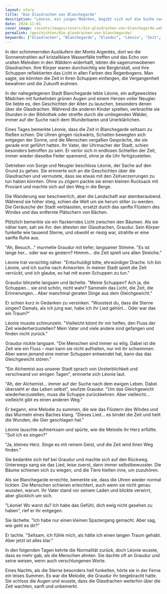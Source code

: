```yaml
---
layout: story
title: "Die Glasdrachen von Blanchegarde"
description: "Léonie, ein junges Mädchen, begibt sich auf die Suche nach den legendären Glasdrachen, um die Balance der Zeit in der Stadt Blanchegarde wiederherzustellen."
date: 2024-11-01
cover_image: /assets/images/covers/die-glasdrachen-von-blanchegarde.webp
permalink: /geschichten/die-glasdrachen-von-blanchegarde/
keywords: ["Glasdrachen", "Blanchegarde", "Elandor", "Léonie", "Zeit", "Balance"]
---
```


In den schimmernden Ausläufern der Monts Argentés, dort wo die Sonnenstrahlen auf kristallklare Wasserfälle treffen und das Echo von uralten Melodien in den Wäldern widerhallt, lebten die sagenumwobenen Glasdrachen. Ihre Körper waren durchsichtig wie Bergkristall, und ihre Schuppen reflektierten das Licht in allen Farben des Regenbogens. Man sagte, sie könnten die Zeit in ihren Schuppen einfangen, die Vergangenheit bewahren und die Zukunft erahnen.

In der nahegelegenen Stadt Blanchegarde lebte Léonie, ein aufgewecktes Mädchen mit funkelnden grünen Augen und einem Herzen voller Neugier. Sie liebte es, den Geschichten der Alten zu lauschen, besonders denen über die Glasdrachen. Während die anderen Kinder spielten, verbrachte sie Stunden in der Bibliothek oder streifte durch die umliegenden Wälder, immer auf der Suche nach dem Wunderbaren und Unerklärlichen.

Eines Tages bemerkte Léonie, dass die Zeit in Blanchegarde seltsam zu fließen schien. Die Uhren gingen rückwärts, Schatten bewegten sich entgegen der Sonne, und die Menschen vergaßen Gespräche, die sie gerade erst geführt hatten. Ihr Vater, der Uhrmacher der Stadt, schien besonders betroffen zu sein. Er verlor sich in endlosen Schleifen der Zeit, immer wieder dieselbe Feder spannend, ohne je die Uhr fertigzustellen.

Getrieben von Sorge und Neugier beschloss Léonie, der Sache auf den Grund zu gehen. Sie erinnerte sich an die Geschichten über die Glasdrachen und vermutete, dass sie etwas mit den Zeitverzerrungen zu tun haben könnten. Ohne zu zögern packte sie einen kleinen Rucksack mit Proviant und machte sich auf den Weg in die Berge.

Die Wanderung war beschwerlich, aber die Landschaft war atemberaubend. Während sie höher stieg, schien die Welt um sie herum stiller zu werden. Die Geräusche der Stadt verblassten, ersetzt durch das sanfte Flüstern des Windes und das entfernte Plätschern von Bächen.

Plötzlich bemerkte sie ein flackerndes Licht zwischen den Bäumen. Als sie näher kam, sah sie ihn: den ältesten der Glasdrachen, Graudur. Sein Körper funkelte wie tausend Sterne, und obwohl er riesig war, strahlte er eine sanfte Ruhe aus.

"Ah, Besuch..." murmelte Graudur mit tiefer, langsamer Stimme. "Es ist lange her... oder war es gestern? Hmmm... die Zeit spielt uns allen Streiche."

Léonie trat vorsichtig näher. "Entschuldigt bitte, ehrwürdiger Drache. Ich bin Léonie, und ich suche nach Antworten. In meiner Stadt spielt die Zeit verrückt, und ich glaube, es hat mit euren Schuppen zu tun."

Graudur blinzelte langsam und lächelte. "Meine Schuppen? Ach ja, die Schuppen... sie sind schön, nicht wahr? Sammeln das Licht, die Zeit, die Erinnerungen... Aber manchmal geraten Dinge aus dem Gleichgewicht."

Er schien kurz in Gedanken zu versinken. "Wusstest du, dass die Sterne singen? Damals, als ich jung war, habe ich ihr Lied gehört... Oder war das ein Traum?"

Léonie musste schmunzeln. "Vielleicht könnt ihr mir helfen, den Fluss der Zeit wiederherzustellen? Mein Vater und viele andere sind gefangen und finden nicht zurück."

Graudur nickte langsam. "Die Menschen sind immer so eilig. Dabei ist die Zeit wie ein Fluss – man kann sie nicht aufhalten, nur mit ihr schwimmen. Aber wenn jemand eine meiner Schuppen entwendet hat, kann das das Gleichgewicht stören."

"Ein Alchemist aus unserer Stadt sprach von Unsterblichkeit und verschwand vor einigen Tagen", erinnerte sich Léonie laut.

"Ah, der Alchemist... immer auf der Suche nach dem ewigen Leben. Dabei übersieht er das Leben selbst", seufzte Graudur. "Um das Gleichgewicht wiederherzustellen, muss die Schuppe zurückkehren. Aber vielleicht... vielleicht gibt es einen anderen Weg."

Er begann, eine Melodie zu summen, die wie das Flüstern des Windes und das Murmeln eines Baches klang. "Dieses Lied... es bindet die Zeit und heilt die Wunden, die Gier geschlagen hat."

Léonie lauschte aufmerksam und spürte, wie die Melodie ihr Herz erfüllte. "Soll ich es singen?"

"Ja, kleines Herz. Singe es mit reinem Geist, und die Zeit wird ihren Weg finden."

Sie bedankte sich tief bei Graudur und machte sich auf den Rückweg. Unterwegs sang sie das Lied, leise zuerst, dann immer selbstbewusster. Die Bäume schienen sich zu wiegen, und die Tiere hielten inne, um zuzuhören.

Als sie Blanchegarde erreichte, bemerkte sie, dass die Uhren wieder normal tickten. Die Menschen schienen erleichtert, auch wenn sie nicht genau wussten, warum. Ihr Vater stand vor seinem Laden und blickte verwirrt, aber glücklich um sich.

"Léonie! Wo warst du? Ich habe das Gefühl, dich ewig nicht gesehen zu haben", rief er ihr entgegen.

Sie lächelte. "Ich habe nur einen kleinen Spaziergang gemacht. Aber sag, wie geht es dir?"

Er lachte. "Seltsam, ich fühle mich, als hätte ich einen langen Traum gehabt. Aber jetzt ist alles klar."

In den folgenden Tagen kehrte die Normalität zurück, doch Léonie wusste, dass es mehr gab, als die Menschen ahnten. Sie dachte oft an Graudur und seine weisen, wenn auch verschlungenen Worte.

Eines Nachts, als die Sterne besonders hell funkelten, hörte sie in der Ferne ein leises Summen. Es war die Melodie, die Graudur ihr beigebracht hatte. Sie schloss die Augen und wusste, dass die Glasdrachen weiterhin über die Zeit wachten, sanft und unbemerkt.
